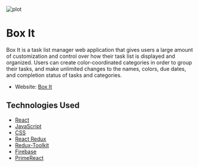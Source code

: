 ![plot](./public/favicon.ico)

# Box It

Box It is a task list manager web application that gives users a large amount of customization and control over how their task list is displayed and organized. Users can create color-coordinated categories in order to group their tasks, and make unlimited changes to the names, colors, due dates, and completion status of tasks and categories.

- Website: [Box It](https://box-it-b5c6c.web.app/)

## Technologies Used

- [React](https://reactjs.org/)
- [JavaScript](https://developer.mozilla.org/en-US/docs/Web/JavaScript)
- [CSS](https://developer.mozilla.org/en-US/docs/Web/CSS)
- [React Redux](https://react-redux.js.org/)
- [Redux-Toolkit](https://redux-toolkit.js.org/)
- [Firebase](https://firebase.google.com/)
- [PrimeReact](https://www.primefaces.org/primereact/)
